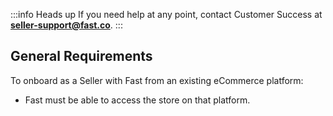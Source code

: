 :::info Heads up
If you need help at any point, contact Customer Success at [**seller-support@fast.co**](mailto:seller-support@fast.co).
:::

## General Requirements

To onboard as a Seller with Fast from an existing eCommerce platform:

- Fast must be able to access the store on that platform.
